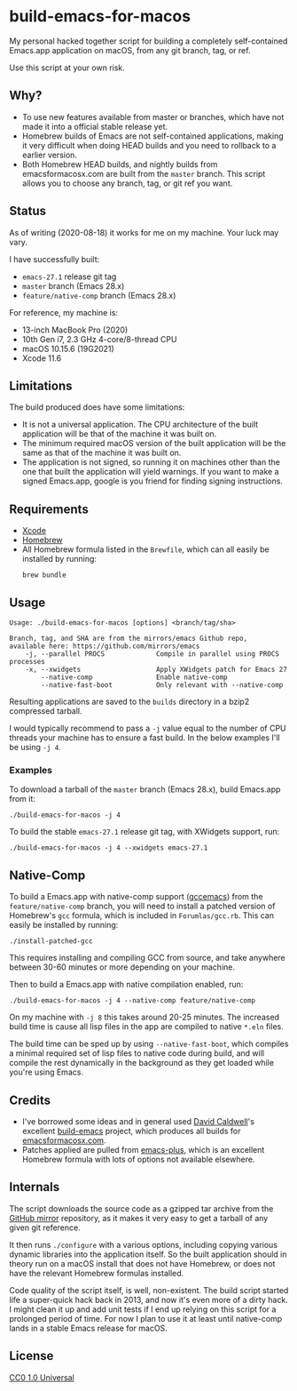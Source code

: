 # build-emacs-for-macos

My personal hacked together script for building a completely self-contained
Emacs.app application on macOS, from any git branch, tag, or ref.

Use this script at your own risk.

## Why?

- To use new features available from master or branches, which have not made it
  into a official stable release yet.
- Homebrew builds of Emacs are not self-contained applications, making it very
  difficult when doing HEAD builds and you need to rollback to a earlier
  version.
- Both Homebrew HEAD builds, and nightly builds from emacsformacosx.com are
  built from the `master` branch. This script allows you to choose any branch,
  tag, or git ref you want.

## Status

As of writing (2020-08-18) it works for me on my machine. Your luck may vary.

I have successfully built:

- `emacs-27.1` release git tag
- `master` branch (Emacs 28.x)
- `feature/native-comp` branch (Emacs 28.x)

For reference, my machine is:

- 13-inch MacBook Pro (2020)
- 10th Gen i7, 2.3 GHz 4-core/8-thread CPU
- macOS 10.15.6 (19G2021)
- Xcode 11.6

## Limitations

The build produced does have some limitations:

- It is not a universal application. The CPU architecture of the built
  application will be that of the machine it was built on.
- The minimum required macOS version of the built application will be the same
  as that of the machine it was built on.
- The application is not signed, so running it on machines other than the one
  that built the application will yield warnings. If you want to make a signed
  Emacs.app, google is you friend for finding signing instructions.

## Requirements

- [Xcode](https://apps.apple.com/gb/app/xcode/id497799835?mt=12)
- [Homebrew](https://brew.sh/)
- All Homebrew formula listed in the `Brewfile`, which can all easily be
  installed by running:
  ```
  brew bundle
  ```

## Usage

```
Usage: ./build-emacs-for-macos [options] <branch/tag/sha>

Branch, tag, and SHA are from the mirrors/emacs Github repo,
available here: https://github.com/mirrors/emacs
    -j, --parallel PROCS             Compile in parallel using PROCS processes
    -x, --xwidgets                   Apply XWidgets patch for Emacs 27
        --native-comp                Enable native-comp
        --native-fast-boot           Only relevant with --native-comp
```

Resulting applications are saved to the `builds` directory in a bzip2 compressed
tarball.

I would typically recommend to pass a `-j` value equal to the number of CPU
threads your machine has to ensure a fast build. In the below examples I'll be
using `-j 4`.

### Examples

To download a tarball of the `master` branch (Emacs 28.x), build Emacs.app from
it:

```
./build-emacs-for-macos -j 4
```

To build the stable `emacs-27.1` release git tag, with XWidgets support, run:

```
./build-emacs-for-macos -j 4 --xwidgets emacs-27.1
```

## Native-Comp

To build a Emacs.app with native-comp support
([gccemacs](https://akrl.sdf.org/gccemacs.html)) from the `feature/native-comp`
branch, you will need to install a patched version of Homebrew's `gcc` formula,
which is included in `Forumlas/gcc.rb`. This can easily be installed by running:

```
./install-patched-gcc
```

This requires installing and compiling GCC from source, and take anywhere
between 30-60 minutes or more depending on your machine.

Then to build a Emacs.app with native compilation enabled, run:

```
./build-emacs-for-macos -j 4 --native-comp feature/native-comp
```

On my machine with `-j 8` this takes around 20-25 minutes. The increased build
time is cause all lisp files in the app are compiled to native `*.eln` files.

The build time can be sped up by using `--native-fast-boot`, which compiles a
minimal required set of lisp files to native code during build, and will compile
the rest dynamically in the background as they get loaded while you're using
Emacs.

## Credits

- I've borrowed some ideas and in general used
  [David Caldwell](https://github.com/caldwell)'s excellent
  [build-emacs](https://github.com/caldwell/build-emacs) project, which produces
  all builds for [emacsformacosx.com](https://emacsformacosx.com).
- Patches applied are pulled from
  [emacs-plus](https://github.com/d12frosted/homebrew-emacs-plus), which is an
  excellent Homebrew formula with lots of options not available elsewhere.

## Internals

The script downloads the source code as a gzipped tar archive from the
[GitHub mirror](https://github.com/emacs-mirror/emacs) repository, as it makes
it very easy to get a tarball of any given git reference.

It then runs `./configure` with a various options, including copying various
dynamic libraries into the application itself. So the built application should
in theory run on a macOS install that does not have Homebrew, or does not have
the relevant Homebrew formulas installed.

Code quality of the script itself, is well, non-existent. The build script
started life a super-quick hack back in 2013, and now it's even more of a dirty
hack. I might clean it up and add unit tests if I end up relying on this script
for a prolonged period of time. For now I plan to use it at least until
native-comp lands in a stable Emacs release for macOS.

## License

[CC0 1.0 Universal](http://creativecommons.org/publicdomain/zero/1.0/)
